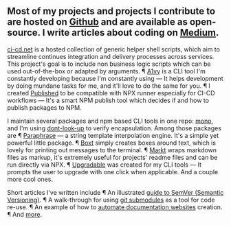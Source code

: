 ## Most of my projects and projects I contribute to are hosted on [Github](https://github.com/omrilotan) and are available as open-source. I write articles about coding on [Medium](https://medium.com/@omrilotan).

[ci-cd.net](https://ci-cd.net/) is a hosted collection of generic helper shell scripts, which aim to streamline continues integration and delivery processes across services. This project's goal is to include non business logic scripts which can be used out-of-the-box or adapted by arguments. &para; [A1vy](https://omrilotan.com/mono/a1vy) is a CLI tool I'm constantly developing because I'm constantly using — It helps development by doing mundane tasks for me, and it'll love to do the same for you. &para; I created [Published](https://published.js.org/) to be compatible with NPX runner especially for CI-CD workflows — It's a smart NPM publish tool which decides if and how to publish packages to NPM.

I maintain several packages and npm based CLI tools in one repo: [mono](https://omrilotan.com/mono/), and I'm using [dont-look-up](https://fiverr.github.io/dont_look_up_package/) to verify encapsulation. Among those packages are &para; [Paraphrase](https://omrilotan.com/mono/paraphrase/) — a string template interpolation engine. It's a simple yet powerful little package. &para; [Boxt](https://omrilotan.com/mono/boxt/) simply creates boxes around text, which is lovely for printing out messages to the terminal. &para; [Markt](https://omrilotan.com/mono/markt/) wraps markdown files as markup, it's extremely useful for projects' readme files and can be run directly via NPX. &para; [Upgradable](https://omrilotan.com/mono/upgradable/) was created for my CLI tools — It prompts the user to upgrade with one click when applicable. And a couple more cool ones.

Short articles I've written include &para; An illustrated [guide to SemVer (Semantic Versioning)](https://medium.com/fiverr-engineering/major-minor-patch-a5298e2e1798). &para; A walk-through for using [git submodules](https://medium.com/fiverr-engineering/working-with-git-submodules-ec6210801e07) as a tool for code re-use. &para; An example of how to [automate documentation websites](https://medium.com/fiverr-engineering/robots-writing-docs-3b9877e42c31) creation. &para; And [more](https://medium.com/@omrilotan/latest).

